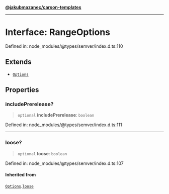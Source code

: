 [**@jakubmazanec/carson-templates**](../../../../README.md)

---

# Interface: RangeOptions

Defined in: node_modules/@types/semver/index.d.ts:110

## Extends

- [`Options`](Options.md)

## Properties

### includePrerelease?

> `optional` **includePrerelease**: `boolean`

Defined in: node_modules/@types/semver/index.d.ts:111

---

### loose?

> `optional` **loose**: `boolean`

Defined in: node_modules/@types/semver/index.d.ts:107

#### Inherited from

[`Options`](Options.md).[`loose`](Options.md#loose)
